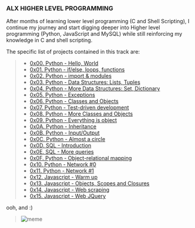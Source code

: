 ### ALX HIGHER LEVEL PROGRAMMING

After months of learning lower level programming (C and Shell Scripting), I continue my journey and start digging deeper into Higher level programming (Python, JavaScript and MySQL) while still reinforcing my knowledge in C and shell scripting.

The specific list of projects contained in this track are:
> - [0x00. Python - Hello, World](./0x00-python-hello_world)
> - [0x01. Python - if/else, loops, functions](./0x01-python-if_else_loops_functions)
> - [0x02. Python - import & modules](./0x02-python-import_modules)
> - [0x03. Python - Data Structures: Lists, Tuples](./0x03-python-data_structures)
> - [0x04. Python - More Data Structures: Set, Dictionary](./0x04-python-more_data_structures)
> - [0x05. Python - Exceptions](./0x05-python-exceptions)
> - [0x06. Python - Classes and Objects](./0x06-python-classes)
> - [0x07. Python - Test-driven development](./0x07-python-test_driven_development)
> - [0x08. Python - More Classes and Objects](./0x08-python-more_classes)
> - [0x09. Python - Everything is object](./0x09-python-everything_is_object)
> - [0x0A. Python - Inheritance](./0x0A-python-inheritance)
> - [0x0B. Python - Input/Output](./0x0B-python-input_output)
> - [0x0C. Python - Almost a circle](./0x0C-python-almost_a_circle)
> - [0x0D. SQL - Introduction](./0x0D-SQL_introduction)
> - [0x0E. SQL - More queries](./0x0E-SQL_more_queries)
> - [0x0F. Python - Object-relational mapping](./0x0F-python-object_relational_mapping)
> - [0x10. Python - Network #0](./0x10-python-network_0)
> - [0x11. Python - Network #1](./0x11-python-network_1)
> - [0x12. Javascript - Warm up](./0x12-javascript-warm_up)
> - [0x13. Javascript - Objects, Scopes and Closures](./0x13-javascript_objects_scopes_closures)
> - [0x14. Javascript - Web scraping](./0x14-javascript-web_scraping)
> - [0x15. Javascript - Web JQuery](./0x15-javascript-web_jquery)

ooh, and :)
> ![meme](img/alx_higher.jpg)
